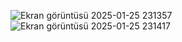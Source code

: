 ![Ekran görüntüsü 2025-01-25 231357](https://github.com/user-attachments/assets/b9e6e703-2dc9-42e9-a2ed-a5f7a7c84751)
![Ekran görüntüsü 2025-01-25 231417](https://github.com/user-attachments/assets/483a7e98-3970-4385-904a-6a675e3239ee)

